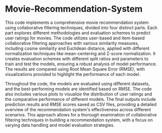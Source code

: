 # Movie-Recommendation-System
This code implements a comprehensive movie recommendation system using collaborative filtering techniques, divided into four distinct parts. Each part explores different methodologies and evaluation schemes to predict user ratings for movies. The code utilizes user-based and item-based collaborative filtering approaches with various similarity measures, including cosine similarity and Euclidean distance, applied with different normalization techniques like mean-centering and Z-score normalization. It creates evaluation schemes with different split ratios and parameters to train and test the models, ensuring a robust analysis of model performance. The results are compared using Root Mean Square Error (RMSE), with visualizations provided to highlight the performance of each model.

Throughout the code, the models are evaluated using different datasets, and the best-performing models are identified based on RMSE. The code also includes various plots to visualize the distribution of user ratings and the comparative performance of different models. The final outputs include prediction results and RMSE scores saved as CSV files, providing a detailed overview of the recommendation system's effectiveness across different scenarios. This approach allows for a thorough examination of collaborative filtering techniques in building a recommendation system, with a focus on varying data handling and model evaluation strategies.
